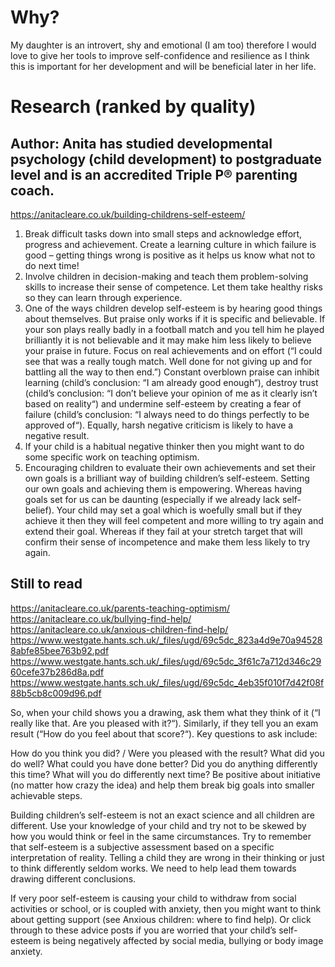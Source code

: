 # Why?
My daughter is an introvert, shy and emotional (I am too) therefore I would love to give her tools to improve self-confidence and resilience as I think this is important for her development and will be beneficial later in her life.
# Research (ranked by quality)
## Author: Anita has studied developmental psychology (child development) to postgraduate level and is an accredited Triple P® parenting coach.
https://anitacleare.co.uk/building-childrens-self-esteem/ 
1. Break difficult tasks down into small steps and acknowledge effort, progress and achievement. Create a learning culture in which failure is good – getting things wrong is positive as it helps us know what not to do next time!
2. Involve children in decision-making and teach them problem-solving skills to increase their sense of competence. Let them take healthy risks so they can learn through experience.
3. One of the ways children develop self-esteem is by hearing good things about themselves. But praise only works if it is specific and believable. If your son plays really badly in a football match and you tell him he played brilliantly it is not believable and it may make him less likely to believe your praise in future. Focus on real achievements and on effort (“I could see that was a really tough match. Well done for not giving up and for battling all the way to then end.”) Constant overblown praise can inhibit learning (child’s conclusion: “I am already good enough“), destroy trust (child’s conclusion: “I don’t believe your opinion of me as it clearly isn’t based on reality“) and undermine self-esteem by creating a fear of failure (child’s conclusion: “I always need to do things perfectly to be approved of“). Equally, harsh negative criticism is likely to have a negative result.
4. If your child is a habitual negative thinker then you might want to do some specific work on teaching optimism.
5. Encouraging children to evaluate their own achievements and set their own goals is a brilliant way of building children’s self-esteem. Setting our own goals and achieving them is empowering. Whereas having goals set for us can be daunting (especially if we already lack self-belief). Your child may set a goal which is woefully small but if they achieve it then they will feel competent and more willing to try again and extend their goal. Whereas if they fail at your stretch target that will confirm their sense of incompetence and make them less likely to try again.
## Still to read
https://anitacleare.co.uk/parents-teaching-optimism/
https://anitacleare.co.uk/bullying-find-help/
https://anitacleare.co.uk/anxious-children-find-help/
https://www.westgate.hants.sch.uk/_files/ugd/69c5dc_823a4d9e70a945288abfe85bee763b92.pdf
https://www.westgate.hants.sch.uk/_files/ugd/69c5dc_3f61c7a712d346c2960cefe37b286d8a.pdf
https://www.westgate.hants.sch.uk/_files/ugd/69c5dc_4eb35f010f7d42f08f88b5cb8c009d96.pdf

So, when your child shows you a drawing, ask them what they think of it (“I really like that. Are you pleased with it?“). Similarly, if they tell you an exam result (“How do you feel about that score?“). Key questions to ask include:

How do you think you did? / Were you pleased with the result?
What did you do well?
What could you have done better?
Did you do anything differently this time?
What will you do differently next time?
Be positive about initiative (no matter how crazy the idea) and help them break big goals into smaller achievable steps.

Building children’s self-esteem is not an exact science and all children are different. Use your knowledge of your child and try not to be skewed by how you would think or feel in the same circumstances. Try to remember that self-esteem is a subjective assessment based on a specific interpretation of reality. Telling a child they are wrong in their thinking or just to think differently seldom works. We need to help lead them towards drawing different conclusions.

If very poor self-esteem is causing your child to withdraw from social activities or school, or is coupled with anxiety, then you might want to think about getting support (see Anxious children: where to find help). Or click through to these advice posts if you are worried that your child’s self-esteem is being negatively affected by social media, bullying or body image anxiety.
